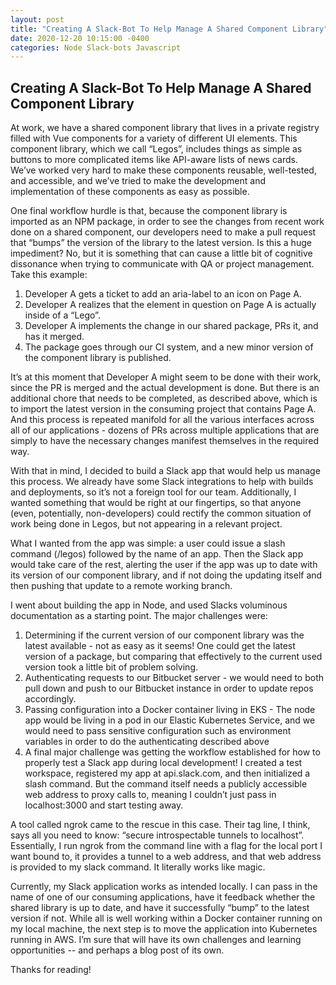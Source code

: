 ```yaml
---
layout: post
title: "Creating A Slack-Bot To Help Manage A Shared Component Library"
date: 2020-12-20 10:15:00 -0400
categories: Node Slack-bots Javascript
---
```


## Creating A Slack-Bot To Help Manage A Shared Component Library

At work, we have a shared component library that lives in a private registry filled with Vue components for a variety of different UI elements. This component library, which we call “Legos”, includes things as simple as buttons to more complicated items like API-aware lists of news cards.
We’ve worked very hard to make these components reusable, well-tested, and accessible, and we’ve tried to make the development and implementation of these components as easy as possible.

One final workflow hurdle is that, because the component library is imported as an NPM package, in order to see the changes from recent work done on a shared component, our developers need to make a pull request that “bumps” the version of the library to the latest version. Is this a huge impediment? No, but it is something that can cause a little bit of cognitive dissonance when trying to communicate with QA or project management. Take this example:

1. Developer A gets a ticket to add an aria-label to an icon on Page A.
2. Developer A realizes that the element in question on Page A is actually inside of a “Lego”.
3. Developer A implements the change in our shared package, PRs it, and has it merged.
4. The package goes through our CI system, and a new minor version of the component library is published.

It’s at this moment that Developer A might seem to be done with their work, since the PR is merged and the actual development is done. But there is an additional chore that needs to be completed, as described above, which is to import the latest version in the consuming project that contains Page A. And this process is repeated manifold for all the various interfaces across all of our applications - dozens of PRs across multiple applications that are simply to have the necessary changes manifest themselves in the required way.

With that in mind, I decided to build a Slack app that would help us manage this process. We already have some Slack integrations to help with builds and deployments, so it’s not a foreign tool for our team. Additionally, I wanted something that would be right at our fingertips, so that anyone (even, potentially, non-developers) could rectify the common situation of work being done in Legos, but not appearing in a relevant project.

What I wanted from the app was simple: a user could issue a slash command (/legos) followed by the name of an app. Then the Slack app would take care of the rest, alerting the user if the app was up to date with its version of our component library, and if not doing the updating itself and then pushing that update to a remote working branch.

I went about building the app in Node, and used Slacks voluminous documentation as a starting point. The major challenges were:

1. Determining if the current version of our component library was the latest available - not as easy as it seems! One could get the latest version of a package, but comparing that effectively to the current used version took a little bit of problem solving.
2. Authenticating requests to our Bitbucket server - we would need to both pull down and push to our Bitbucket instance in order to update repos accordingly.
3. Passing configuration into a Docker container living in EKS - The node app would be living in a pod in our Elastic Kubernetes Service, and we would need to pass sensitive configuration such as environment variables in order to do the authenticating described above
4. A final major challenge was getting the workflow established for how to properly test a Slack app during local development! I created a test workspace, registered my app at api.slack.com, and then initialized a slash command. But the command itself needs a publicly accessible web address to proxy calls to, meaning I couldn’t just pass in localhost:3000 and start testing away.

A tool called ngrok came to the rescue in this case. Their tag line, I think, says all you need to know: “secure introspectable tunnels to localhost”. Essentially, I run ngrok from the command line with a flag for the local port I want bound to, it provides a tunnel to a web address, and that web address is provided to my slack command. It literally works like magic.

Currently, my Slack application works as intended locally. I can pass in the name of one of our consuming applications, have it feedback whether the shared library is up to date, and have it successfully “bump” to the latest version if not. While all is well working within a Docker container running on my local machine, the next step is to move the application into Kubernetes running in AWS. I’m sure that will have its own challenges and learning opportunities -- and perhaps a blog post of its own.

Thanks for reading!
